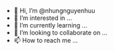 - 👋 Hi, I’m @nhungnguyenhuu
- 👀 I’m interested in ...
- 🌱 I’m currently learning ...
- 💞️ I’m looking to collaborate on ...
- 📫 How to reach me ...

<!---
nhungnguyenhuu/nhungnguyenhuu is a ✨ special ✨ repository because its `README.md` (this file) appears on your GitHub profile.
You can click the Preview link to take a look at your changes.
--->

